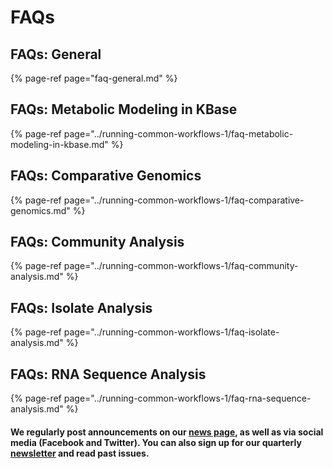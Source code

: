 # FAQs

## FAQs: General

{% page-ref page="faq-general.md" %}

## FAQs: Metabolic Modeling in KBase

{% page-ref page="../running-common-workflows-1/faq-metabolic-modeling-in-kbase.md" %}

## FAQs: Comparative Genomics

{% page-ref page="../running-common-workflows-1/faq-comparative-genomics.md" %}

## FAQs: Community Analysis

{% page-ref page="../running-common-workflows-1/faq-community-analysis.md" %}

## FAQs: Isolate Analysis

{% page-ref page="../running-common-workflows-1/faq-isolate-analysis.md" %}

## FAQs: RNA Sequence Analysis

{% page-ref page="../running-common-workflows-1/faq-rna-sequence-analysis.md" %}

#### 

#### We regularly post announcements on our [news page](https://kbase.us/news/), as well as via social media \(Facebook and Twitter\). You can also sign up for our quarterly [newsletter](https://kbase.us/news/) and read past issues.



## 



